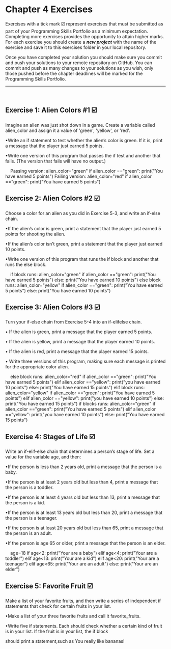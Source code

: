 # Chapter 4 Exercises

Exercises with a tick mark :ballot_box_with_check: represent exercises that must be submitted as part of your Programming Skills Portfolio as a minimum expectation. Completing more exercises provides the opportunity to attain higher marks. For each exercise you should create a _**new project**_ with the name of the exercise and save it to this exercises folder in your local repository.

Once you have completed your solution you should make sure you commit and push your solutions to your remote repository on GitHub. You can commit and push as many changes to your solutions as you wish, only those pushed before the chapter deadlines will be marked for the Programming Skills Portfolio.  

---
&nbsp;

## Exercise 1:  Alien Colors #1 :ballot_box_with_check:

Imagine an alien was just shot down in a game. Create a variable called alien_color and assign it a value of 'green', 'yellow', or 'red'.

•Write an if statement to test whether the alien’s color is green. If it is, print a message that the player just earned 5 points.

•Write one version of this program that passes the if test and another that fails. (The version that fails will have no output.)



&nbsp;
&nbsp;
Passing version:
alien_color="green"
if alien_color =="green":
    print("You have earned 5 points")
Failing version:
alien_color="red"
if alien_color =="green":
    print("You have earned 5 points")
## Exercise 2: Alien Colors #2 :ballot_box_with_check:

Choose a color for an alien as you did in Exercise 5-3, and write an if-else chain.

•If the alien’s color is green, print a statement that the player just earned 5 points for shooting the alien.

•If the alien’s color isn’t green, print a statement that the player just earned 10 points.

•Write one version of this program that runs the if block and another that runs the else block.

&nbsp;
&nbsp;
if block runs:
alien_color="green"
if alien_color =="green":
    print("You have earned 5 points")
else:
    print("You have earned 10 points")
else block runs:
alien_color="yellow"
if alien_color =="green":
    print("You have earned 5 points")
else:
    print("You have earned 10 points")
## Exercise 3: Alien Colors #3 :ballot_box_with_check:

Turn your if-else chain from Exercise 5-4 into an if-elifelse chain.

•	 If the alien is green, print a message that the player earned 5 points.

•	 If the alien is yellow, print a message that the player earned 10 points.

•	 If the alien is red, print a message that the player earned 15 points.

•	 Write three versions of this program, making sure each message is printed for the appropriate color alien.


&nbsp;
&nbsp;
else block runs:
alien_color="red"
if alien_color =="green":
    print("You have earned 5 points")
elif alien_color =="yellow":
    print("you have earned 10 points")
else:
    print("You have earned 15 points")
elif block runs:
alien_color="yellow"
if alien_color =="green":
    print("You have earned 5 points")
elif alien_color =="yellow":
    print("you have earned 10 points")
else:
    print("You have earned 15 points")
if blocks runs:
alien_color="green"
if alien_color =="green":
    print("You have earned 5 points")
elif alien_color =="yellow":
    print("you have earned 10 points")
else:
    print("You have earned 15 points") 
## Exercise 4: Stages of Life :ballot_box_with_check:

Write an if-elif-else chain that determines a person’s stage of life. Set a value for the variable age, and then:

•If the person is less than 2 years old, print a message that the person is a baby.

•If the person is at least 2 years old but less than 4, print a message that the person is a toddler.

•If the person is at least 4 years old but less than 13, print a message that the person is a kid.

•If the person is at least 13 years old but less than 20, print a message that the person is a teenager.

•If the person is at least 20 years old but less than 65, print a message that the person is an adult.

•If the person is age 65 or older, print a message that the person is an elder.

&nbsp;
&nbsp;
age=18
if age<2:
    print("Your are a baby")
elif age<4:
    print("Your are a toddler")
elif age<13:
    print("Your are a kid")
elif age<20:
    print("Your are a teenager")
elif age<65:
    print("Your are an adult")
else:
    print("Your are an elder")

## Exercise 5: Favorite Fruit :ballot_box_with_check:

Make a list of your favorite fruits, and then write a series of independent if statements that check for certain fruits in your list.

•Make a list of your three favorite fruits and call it favorite_fruits.

•Write five if statements. Each should check whether a certain kind of fruit is in your list. If the fruit is in your list, the if block 

should print a statement,such as You really like bananas!

